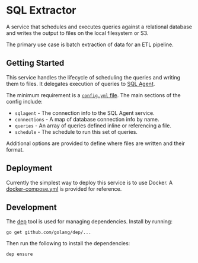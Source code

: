 # SQL Extractor

A service that schedules and executes queries against a relational database and writes the output to files on the local filesystem or S3.

The primary use case is batch extraction of data for an ETL pipeline.

## Getting Started

This service handles the lifecycle of scheduling the queries and writing them to files. It delegates execution of queries to [SQL Agent](https://github.com/chop-dbhi/sql-agent).

The minimum requirement is a [`config.yml` file](./config.yml). The main sections of the config include:

- `sqlagent` - The connection info to the SQL Agent service.
- `connections` - A map of database connection info by name.
- `queries` - An array of queries defined inline or referencing a file.
- `schedule` - The schedule to run this set of queries.

Additional options are provided to define where files are written and their format.

## Deployment

Currently the simplest way to deploy this service is to use Docker. A [docker-compose.yml](./docker-compose.yml) is provided for reference.

## Development

The [dep](https://github.com/golang/dep) tool is used for managing dependencies. Install by running:

```
go get github.com/golang/dep/...
```

Then run the following to install the dependencies:

```
dep ensure
```
